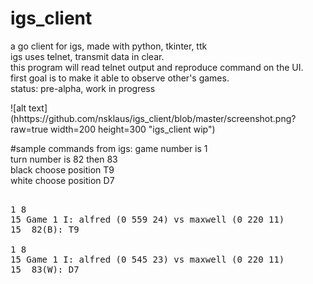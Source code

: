 # igs_client
a go client for igs, made with python, tkinter, ttk  
igs uses telnet, transmit data in clear.  
this program will read telnet output and reproduce command on the UI.  
first goal is to make it able to observe other's games.    
status: pre-alpha, work in progress  
  
![alt text](hhttps://github.com/nsklaus/igs_client/blob/master/screenshot.png?raw=true width=200 height=300 "igs_client wip")

#sample commands from igs:
game number is 1  
turn number is 82 then 83  
black choose position T9  
white choose position D7  
<pre>  
1 8  
15 Game 1 I: alfred (0 559 24) vs maxwell (0 220 11)  
15  82(B): T9  
  
1 8  
15 Game 1 I: alfred (0 545 23) vs maxwell (0 220 11)  
15  83(W): D7  
</pre>

